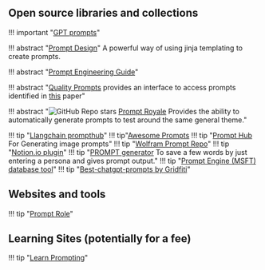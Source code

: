 

## Open source libraries and collections

!!! important "[GPT prompts](https://github.com/friuns2/Leaked-GPTs/)"


!!! abstract "[Prompt Design](https://research.character.ai/prompt-design-at-character-ai/)"
    A powerful way of using jinja templating to create prompts.

!!! abstract "[Prompt Engineering Guide](https://www.promptingguide.ai/introduction)"

!!! abstract "[Quality Prompts](https://github.com/sarthakrastogi/quality-prompts) provides an interface to access prompts identified in [this](https://arxiv.org/pdf/2406.06608) paper"

!!! abstract "![GitHub Repo stars](https://badgen.net/github/stars/meistrari/prompts-royale) [Prompt Royale](https://github.com/meistrari/prompts-royale) Provides the ability to automatically generate prompts to test around the same general theme."

!!! tip "[Llangchain prompthub](https://smith.langchain.com/hub)"
!!! tip"[Awesome Prompts](https://github.com/f/awesome-chatgpt-prompts/blob/main/README.md)
!!! tip "[Prompt Hub](https://app.prompthub.studio/) For Generating image prompts"
!!! tip "[Wolfram Prompt Repo](https://writings.stephenwolfram.com/2023/06/prompts-for-work-play-launching-the-wolfram-prompt-repository/?mibextid=Zxz2cZ)"
!!! tip "[Notion.io plugin](https://haonmade.gumroad.com/l/ozuvb)"
!!! tip "[PROMPT generator](https://huggingface.co/spaces/merve/ChatGPT-prompt-generator) To save a few words by just entering a persona and gives prompt output."
!!! tip "[Prompt Engine (MSFT) database tool](https://github.com/microsoft/prompt-engine)"
!!! tip "[Best-chatgpt-prompts by Gridfiti](https://gridfiti.com/best-chatgpt-prompts/)"


## Websites and tools
!!! tip "[Prompt Role](https://getsmartgpt.com/apps/PromptRole/)"

## Learning Sites (potentially for a fee)

!!! tip "[Learn Prompting](https://learnprompting.org/)"

